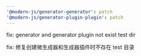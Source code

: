 ```yaml
---
'@modern-js/generator-generator': patch
'@modern-js/generator-plugin-plugin': patch
---
```


fix: generator and generator plugin not exist test dir

fix: 修复创建微生成器和生成器插件时不存在 test 目录
